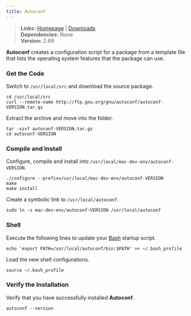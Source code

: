 ```yaml
---
title: Autoconf
---
```


> **Links:** [Homepage](http://www.gnu.org/software/autoconf/) | [Downloads](http://ftp.gnu.org/gnu/autoconf/)  
> **Dependencies:** None  
> **Version:** <span data-version>2.69</span>

**Autoconf** creates a configuration script for a package from a template file that lists the operating system features that the package can use.


### Get the Code

Switch to `/usr/local/src` and download the source package.

	cd /usr/local/src
	curl --remote-name http://ftp.gnu.org/gnu/autoconf/autoconf-VERSION.tar.gz

Extract the archive and move into the folder.

	tar -xzvf autoconf-VERSION.tar.gz
	cd autoconf-VERSION


### Compile and Install

Configure, compile and install into `/usr/local/mac-dev-env/autoconf-VERSION`.

	./configure --prefix=/usr/local/mac-dev-env/autoconf-VERSION
	make
	make install

Create a symbolic link to `/usr/local/autoconf`.

	sudo ln -s mac-dev-env/autoconf-VERSION /usr/local/autoconf


### Shell

Execute the following lines to update your [Bash](http://en.wikipedia.org/wiki/Bash_%28Unix_shell%29) startup script.

	echo 'export PATH=/usr/local/autoconf/bin:$PATH' >> ~/.bash_profile

Load the new shell configurations.

	source ~/.bash_profile


### Verify the Installation

Verify that you have successfully installed **Autoconf**.

	autoconf --version
